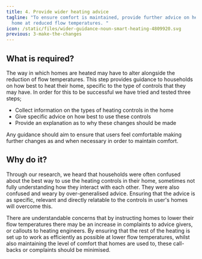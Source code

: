 ```yaml
---
title: 4. Provide wider heating advice
tagline: "To ensure comfort is maintained, provide further advice on heating the
  home at reduced flow temperatures. "
icon: /static/files/wider-guidance-noun-smart-heating-4809920.svg
previous: 3-make-the-changes
---
```

## What is required?

The way in which homes are heated may have to alter alongside the reduction of flow temperatures. This step provides guidance to households on how best to heat their home, specific to the type of controls that they may have. In order for this to be successful we have tried and tested three steps; 

* Collect information on the types of heating controls in the home
* Give specific advice on how best to use these controls
* Provide an explanation as to why these changes should be made

Any guidance should aim to ensure that users feel comfortable making further changes as and when necessary in order to maintain comfort. 

## Why do it?

Through our research, we heard that households were often confused about the best way to use the heating controls in their home, sometimes not fully understanding how they interact with each other. They were also confused and weary by over-generalised advice. Ensuring that the advice is as specific, relevant and directly relatable to the controls in user's homes will overcome this. 

There are understandable concerns that by instructing homes to lower their flow temperatures there may be an increase in complaints to advice givers, or callouts to heating engineers. By ensuring that the rest of the heating is set up to work as efficiently as possible at lower flow temperatures, whilst also maintaining the level of comfort that homes are used to, these call-backs or complaints should be minimised.